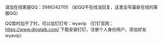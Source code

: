 请加在线客服QQ：2686242705 （如QQ不在线没回复，这里会写最新在线的客服QQ）

QQ暂时加不了时，可以加钉钉号：wyavip （钉钉官网：https://www.dingtalk.com/ 下载安装钉钉，注册个人身份用户，添加好友wyavip）
